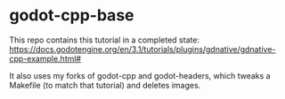 # godot-cpp-base
This repo contains this tutorial in a completed state:
https://docs.godotengine.org/en/3.1/tutorials/plugins/gdnative/gdnative-cpp-example.html#

It also uses my forks of godot-cpp and godot-headers, which tweaks a Makefile (to match that tutorial) and deletes images.
